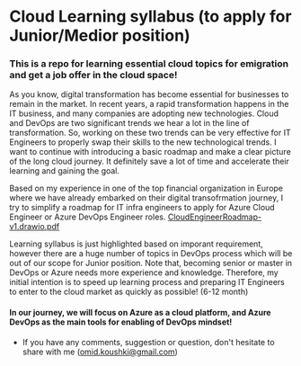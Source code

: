 # Cloud Learning syllabus (to apply for Junior/Medior position)

### This is a repo for learning essential cloud topics for emigration and get a job offer in the cloud space!
As you know, digital transformation has become essential for businesses to remain in the market. In recent years, a rapid transformation happens in the IT business, and many companies are adopting new technologies. Cloud and DevOps are two significant trends we hear a lot in the line of transformation. So, working on these two trends can be very effective for IT Engineers to properly swap their skills to the new technological trends. I want to continue with introducing a basic roadmap and make a clear picture of the long cloud journey. It definitely save a lot of time and accelerate their learning and gaining the goal. 

Based on my experience in one of the top financial organization in Europe where we have already embarked on their digital transofrmation journey, I try to simplify a roadmap for IT infra engineers to apply for Azure Cloud Engineer or Azure DevOps Engineer roles. 
[CloudEngineerRoadmap-v1.drawio.pdf
](https://github.com/omidkoushki/cloudlearning/blob/main/CloudEngineerRoadmap-v1.drawio.pdf)

Learning syllabus is just highlighted based on imporant requirement, however there are a huge number of topics in DevOps process which will be out of our scope for Junior position. Note that, becoming senior or master in DevOps or Azure needs more experience and knowledge. Therefore, my initial intention is to speed up learning process and preparing IT Engineers to enter to the cloud market as quickly as possible! (6-12 month)
#### In our journey, we will focus on Azure as a cloud platform, and Azure DevOps as the main tools for enabling of DevOps mindset!

- If you have any comments, suggestion or question, don't hesitate to share with me (omid.koushki@gmail.com)
